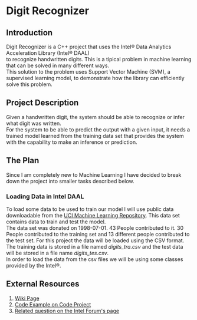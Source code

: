 # Digit Recognizer
## Introduction
Digit Recognizer is a C++ project that uses the Intel® Data Analytics Acceleration Library (Intel® DAAL)<br/>
to recognize handwritten digits. This is a tipical problem in machine learning that can be solved in many different ways.<br/>
This solution to the problem uses Support Vector Machine (SVM), a supervised learning model, to demonstrate how the library can efficiently solve this problem.
## Project Description
Given a handwritten digit, the system should be able to recognize or infer what digit was written.<br/>
For the system to be able to predict the output with a given input, it needs a trained model learned from the training data set that provides the system with the capability to make an inference or prediction.
## The Plan
Since I am completely new to Machine Learning I have decided to break down the project into smaller tasks described below.
### Loading Data in Intel DAAL
To load some data to be used to train our model I will use public data downloadable from the [UCI Machine Learning Repository](http://archive.ics.uci.edu/ml/datasets/Optical+Recognition+of+Handwritten+Digits?utm_campaign=cmd_12617-1&utm_source=pum26&utm_medium=pdf&utm_content=zhu_uci_machinelearning_link1 "UCI Repository"). This data set contains data to train and test the model.<br/>
The data set was donated on 1998-07-01. 43 People contributed to it. 30 People contributed to the training set and 13 different people contributed to the test set.
For this project the data will be loaded using the CSV format. The training data is stored in a file named *digits_tra.csv* and the test data will be stored in a file name *digits_tes.csv*.<br/>
In order to load the data from the csv files we will be using some classes provided by the Intel®.<br/>
## External Resources
1. [Wiki Page](https://wiki.cdot.senecacollege.ca/wiki/Alpha_Centauri "Wiki Page")
2. [Code Example on Code Project](https://www.codeproject.com/Articles/1151612/A-Performance-Library-for-Data-Analytics-and-Machi "Code Project")
3. [Related question on the Intel Forum's page](https://software.intel.com/en-us/forums/intel-data-analytics-acceleration-library/topic/749376#comment-1915946 "Intel Forum")
